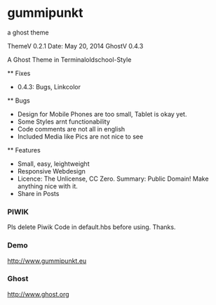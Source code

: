 gummipunkt
==========

a ghost theme

ThemeV 0.2.1
Date: May 20, 2014
GhostV 0.4.3

A Ghost Theme in Terminaloldschool-Style

** Fixes
* 0.4.3: Bugs, Linkcolor

** Bugs
* Design for Mobile Phones are too small, Tablet is okay yet.
* Some Styles arnt functionability
* Code comments are not all in english
* Included Media like Pics are not nice to see

** Features
* Small, easy, leightweight
* Responsive Webdesign
* Licence: The Unlicense, CC Zero. Summary: Public Domain! Make anything nice with it.
* Share in Posts

### PIWIK
Pls delete Piwik Code in default.hbs before using. Thanks.

### Demo
http://www.gummipunkt.eu

### Ghost
http://www.ghost.org